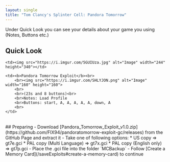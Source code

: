 ```yaml
---
layout: single
title: "Tom Clancy's Splinter Cell: Pandora Tomorrow"
---
```

Under Quick Look you can see your details about your game you using (Notes, Buttons etc.)
## Quick Look
<!--TODO: Maybe there are some other ways to do it, but it works lol-->
<table style="table-layout: fixed; width: 552px">
<colgroup>
<col style="width: 268px">
<col style="width: 284px">
</colgroup>
<thead>
  <tr>

    <td><img src="https://i.imgur.com/5GUIUza.jpg" alt="Image" width="244" height="340"></td>

    <td><b>Pandora Tomorrow Exploit</b><br>
        <br><img src="https://i.imgur.com/SHLYJON.png" alt="Image" width="160" height="160">
        <br>
        <br>(23s and 8 buttons)<br>
        <br>Notes: Load Profile
        <br>Buttons: start, A, A, A, A, A, down, A
        <br>
    </td>

  </tr>
</thead>
</table>
<!--  //////////////////////////////////////////////////////////   -->
## Preparing
- Download [Pandora_Tomorrow_Exploit_v1.0.zip](https://github.com/FIX94/pandoratomorrow-exploit-gc/releases) from the GitHub Page and extract it
- Take one of following options:
  * US copy => gt7e.gci
  * PAL copy (Multi Language) => gt7x.gci
  * PAL copy (English only) => gt7p.gci
- Place the .gci file into the folder `MCBackup`
- Follow [Create a Memory Card](/saveExploits#create-a-memory-card) to continue
